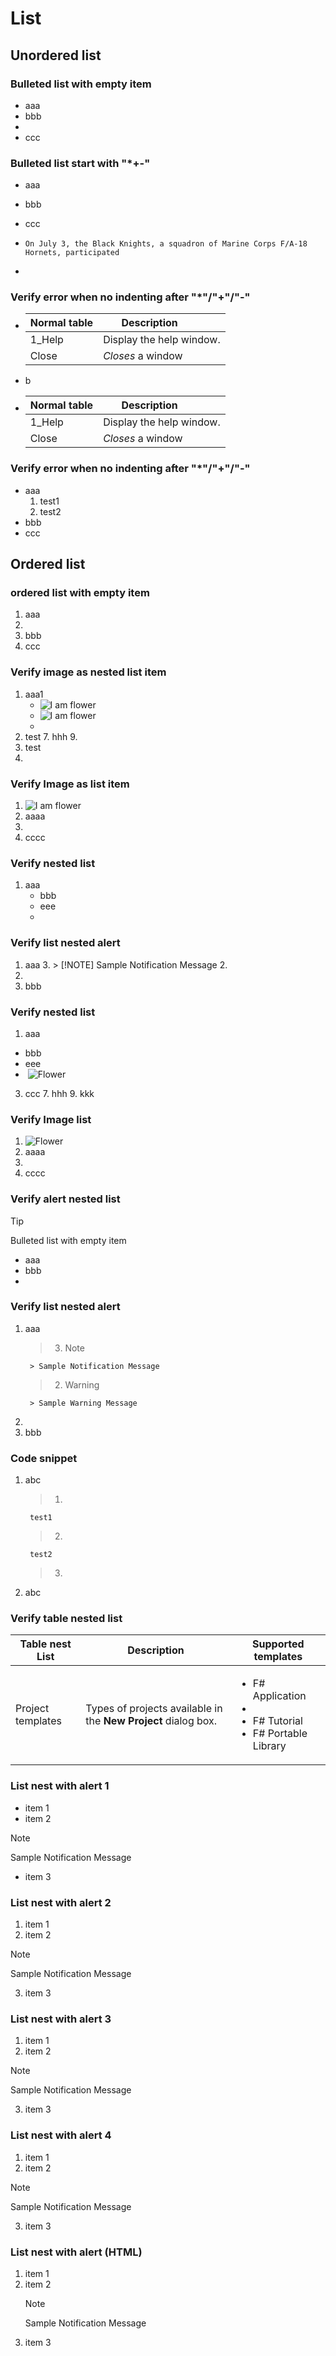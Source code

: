 # List
## Unordered list
### Bulleted list with empty item
* aaa
* bbb
* 
* ccc


### Bulleted list start with "*+-" 
* aaa
+ bbb
- ccc
*   ```On July 3, the Black Knights, a squadron of Marine Corps F/A-18 Hornets, participated```
+ 

### Verify error when no indenting after "*"/"+"/"-" 
* | Normal table | Description          |
  | ------------- | ----------- |
  | 1_Help      | Display the help window.|
  | Close     | _Closes_ a window     |
* b
* | Normal table | Description          |
  | ------------- | ----------- |
  | 1_Help      | Display the help window.|
  | Close     | _Closes_ a window     |

### Verify error when no indenting after "*"/"+"/"-" 
* aaa
	1. test1
	2. test2			
* bbb
* ccc

## Ordered list
### ordered list with empty item
1. aaa
2. 
3. bbb
4. ccc


### Verify image as nested list item
1. aaa1
	* ![I am flower](./Images/flower.jpg "This is A/t text")
	* ![I am flower](./Images/flower.jpg "This is A/t text")
	* 
3. test
	7. hhh
	9. 
4. test
5. 
	
### Verify Image as list item
1. ![I am flower](./Images/flower.jpg "This is A/t text")
2. aaaa
3. 
4. cccc

### Verify nested list
1. aaa
	* bbb
	* eee
	*  

### Verify list nested alert
1. aaa
	3. > [!NOTE] Sample Notification Message
	2. 
2. 
2. bbb

### Verify nested list
1. aaa	
* bbb	
* eee	
*  ![Flower](/Image/Flower.jpg)
3. ccc
	7. hhh
	9. kkk
	
### Verify Image list
1.  ![Flower](/Image/Flower.jpg)
2. aaaa
3. 
4. cccc

### Verify alert nested list
> [!TIP] 
>Bulleted list with empty item
>* aaa
>* bbb
>* 

### Verify list nested alert
1. aaa
	>3. > [!NOTE] 
		> Sample Notification Message
	>2. > [!WARNING] 
		> Sample Warning Message
2. 
2. bbb

### Code snippet
1. abc
	>1. 
		test1
	>2. 
		test2
	>3. 

2. abc

### Verify table nested list
|Table nest List|Description|Supported templates|
|-------------|-----------|-------------------|
|Project templates|Types of projects available in the **New Project** dialog box.|<ul><li>F# Application<br /></li><li><br /></li><li>F# Tutorial<br /></li><li>F# Portable Library<br /></li><ul/>|
	
	
### List nest with alert 1
* item 1
* item 2
> [!NOTE] 
> Sample Notification Message
* item 3


### List nest with alert 2
1. item 1
2. item 2
> [!NOTE] 
> Sample Notification Message
3. item 3

### List nest with alert 3
1. item 1
2. item 2

> [!NOTE] 
> Sample Notification Message
3. item 3

### List nest with alert 4
1. item 1
2. item 2

 > [!NOTE] 
 > Sample Notification Message

3. item 3

### List nest with alert (HTML)
<ol>
<li>item 1</li>
<li>item 2
<div class="NOTE alert">
<p>Note</p>
<p>Sample Notification Message</p>
</div>
</li>
<li>item 3</li>
</ol>


